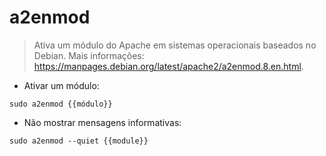 # a2enmod

> Ativa um módulo do Apache em sistemas operacionais baseados no Debian.
> Mais informações: <https://manpages.debian.org/latest/apache2/a2enmod.8.en.html>.

- Ativar um módulo:

`sudo a2enmod {{módulo}}`

- Não mostrar mensagens informativas:

`sudo a2enmod --quiet {{module}}`
